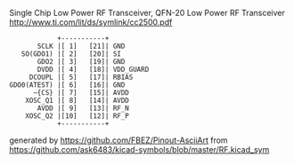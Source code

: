 Single Chip Low Power RF Transceiver, QFN-20
Low Power RF Transceiver
http://www.ti.com/lit/ds/symlink/cc2500.pdf


	            +-----------+
	       SCLK |[ 1]   [21]| GND
	   SO(GDO1) |[ 2]   [20]| SI
	       GDO2 |[ 3]   [19]| GND
	       DVDD |[ 4]   [18]| VDD_GUARD
	     DCOUPL |[ 5]   [17]| RBIAS
	GDO0(ATEST) |[ 6]   [16]| GND
	      ~{CS} |[ 7]   [15]| AVDD
	    XOSC_Q1 |[ 8]   [14]| AVDD
	       AVDD |[ 9]   [13]| RF_N
	    XOSC_Q2 |[10]   [12]| RF_P
	            +-----------+


generated by https://github.com/FBEZ/Pinout-AsciiArt from https://github.com/ask6483/kicad-symbols/blob/master/RF.kicad_sym